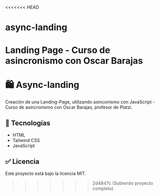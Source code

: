 <<<<<<< HEAD
# async-landing
Landing Page - Curso de asincronismo con Oscar Barajas
=======
# 🛍️ Async-landing

Creación de una Landing-Page, utilizando asinconismo con JavaScript - Curso de asincronismo con Oscar Barajas, profesor de Platzi.

## 🚀 Tecnologías

- HTML
- Tailwind CSS
- JavaScript

## ✅ Licencia

Este proyecto está bajo la licencia MIT.


>>>>>>> 2d4847c (Subiendo proyecto completo)
